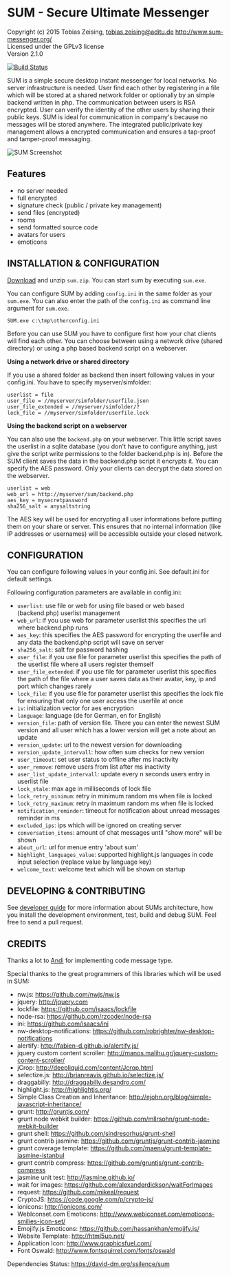 SUM - Secure Ultimate Messenger
===============================

Copyright (c) 2015 Tobias Zeising, tobias.zeising@aditu.de
http://www.sum-messenger.org/<br />
Licensed under the GPLv3 license  
Version 2.1.0

[![Build Status](https://travis-ci.org/SSilence/sum.svg?branch=master)](https://travis-ci.org/SSilence/sum)


SUM is a simple secure desktop instant messenger for local networks. No server infrastructure is needed. User find each other by registering in a file which will be stored at a shared network folder or optionally by an simple backend written in php. The communication between users is RSA encrypted. User can verify the identity of the other users by sharing their public keys. SUM is ideal for communication in company's because no messages will be stored anywhere. The integrated public/private key management allows a encrypted communication and ensures a tap-proof and tamper-proof messaging.

![SUM Screenshot](https://raw.githubusercontent.com/SSilence/sum/master/website/screenshot_medium.png)



Features
--------

* no server needed
* full encrypted
* signature check (public / private key management)
* send files (encrypted)
* rooms
* send formatted source code
* avatars for users
* emoticons



INSTALLATION & CONFIGURATION
----------------------------

[Download](https://github.com/SSilence/sum/releases) and unzip ``sum.zip``. You can start sum by executing ``sum.exe``. 

You can configure SUM by adding ``config.ini`` in the same folder as your ``sum.exe``. You can also enter the path of the ``config.ini`` as command line argument for ``sum.exe``. 

```
SUM.exe c:\tmp\otherconfig.ini
```

Before you can use SUM you have to configure first how your chat clients will find each other. You can choose between using a network drive (shared directory) or using a php based backend script on a webserver.


**Using a network drive or shared directory**

If you use a shared folder as backend then insert following values in your config.ini. You have to specify myserver/simfolder:

```
userlist = file
user_file = //myserver/simfolder/userfile.json
user_file_extended = //myserver/simfolder/?
lock_file = //myserver/simfolder/userfile.lock
```


**Using the backend script on a webserver**

You can also use the ``backend.php`` on your webserver. This little script saves the userlist in a sqlite database (you don't have to configure anything, just give the script write permissions to the folder backend.php is in). Before the SUM client saves the data in the backend.php script it encrypts it. You can specify the AES password. Only your clients can decrypt the data stored on the webserver.

```
userlist = web
web_url = http://myserver/sum/backend.php
aes_key = mysecretpassword
sha256_salt = anysaltstring
```

The AES key will be used for encrypting all user informations before putting them on your share or server. This ensures that no internal information (like IP addresses or usernames) will be accessible outside your closed network.




CONFIGURATION
-------------


You can configure following values in your config.ini. See default.ini for default settings.

Following configuration parameters are available in config.ini:
* ``userlist``: use file or web for using file based or web based (backend.php) userlist management
* ``web_url``: if you use web for parameter userlist this specifies the url where backend.php runs
* ``aes_key``: this specifies the AES password for encrypting the userfile and any data the backend.php script will save on server
* ``sha256_salt``: salt for password hashing
* ``user_file``: if you use file for parameter userlist this specifies the path of the userlist file where all users register themself
* ``user_file_extended``: if you use file for parameter userlist this specifies the path of the file where a user saves data as their avatar, key, ip and port which changes rarely
* ``lock_file``: if you use file for parameter userlist this specifies the lock file for ensuring that only one user access the userfile at once
* ``iv``: initialization vector for aes encryption
* ``language``: language (de for German, en for English)
* ``version_file``: path of version file. There you can enter the newest SUM version and all user which has a lower version will get a note about an update
* ``version_update``: url to the newest version for downloading
* ``version_update_intervall``: how often sum checks for new version
* ``user_timeout``: set user status to offline after ms inactivity
* ``user_remove``: remove users from list after ms inactivity
* ``user_list_update_intervall``: update every n seconds users entry in userlist file
* ``lock_stale``: max age in milliseconds of lock file
* ``lock_retry_minimum``: retry in minimum random ms when file is locked
* ``lock_retry_maximum``: retry in maximum random ms when file is locked
* ``notification_reminder``: timeout for notification about unread messages reminder in ms
* ``excluded_ips``: ips which will be ignored on creating server
* ``conversation_items``: amount of chat messages until "show more" will be shown
* ``about_url``: url for menue entry 'about sum'
* ``highlight_languages_value``: supported highlight.js languages in code input selection (replace value by language key)
* ``welcome_text``: welcome text which will be shown on startup



DEVELOPING & CONTRIBUTING
-------------------------

See [developer guide](https://github.com/SSilence/sum/blob/master/DeveloperGuide.md) for more information about SUMs architecture, how you install the development environment, test, build and debug SUM.
Feel free to send a pull request.



CREDITS
-------

Thanks a lot to [Andi](https://github.com/DaAndi82) for implementing code message type.

Special thanks to the great programmers of this libraries which will be used in SUM:

* nw.js: https://github.com/nwjs/nw.js
* jquery: http://jquery.com
* lockfile: https://github.com/isaacs/lockfile
* node-rsa: https://github.com/rzcoder/node-rsa
* ini: https://github.com/isaacs/ini
* nw-desktop-notifications: https://github.com/robrighter/nw-desktop-notifications
* alertify: http://fabien-d.github.io/alertify.js/
* jquery custom content scroller: http://manos.malihu.gr/jquery-custom-content-scroller/
* jCrop: http://deepliquid.com/content/Jcrop.html
* selectize.js: http://brianreavis.github.io/selectize.js/
* draggabilly: http://draggabilly.desandro.com/
* highlight.js: http://highlightjs.org/
* Simple Class Creation and Inheritance: http://ejohn.org/blog/simple-javascript-inheritance/
* grunt: http://gruntjs.com/
* grunt node webkit builder: https://github.com/mllrsohn/grunt-node-webkit-builder
* grunt shell: https://github.com/sindresorhus/grunt-shell
* grunt contrib jasmine: https://github.com/gruntjs/grunt-contrib-jasmine
* grunt coverage template: https://github.com/maenu/grunt-template-jasmine-istanbul
* grunt contrib compress: https://github.com/gruntjs/grunt-contrib-compress
* jasmine unit test: http://jasmine.github.io/
* wait for images: https://github.com/alexanderdickson/waitForImages
* request: https://github.com/mikeal/request
* CryptoJS: https://code.google.com/p/crypto-js/
* ionicons: http://ionicons.com/
* WebIconset.com Emoticons: http://www.webiconset.com/emoticons-smilies-icon-set/
* Emojify.js Emoticons: https://github.com/hassankhan/emojify.js/
* Website Template: http://html5up.net/
* Application Icon: http://www.graphicsfuel.com/
* Font Oswald: http://www.fontsquirrel.com/fonts/oswald

Dependencies Status: https://david-dm.org/ssilence/sum